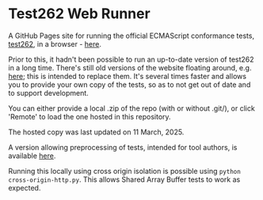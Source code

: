 # Test262 Web Runner

A GitHub Pages site for running the official ECMAScript conformance tests, [test262](https://github.com/tc39/test262), in a browser - [here](https://bakkot.github.io/test262-web-runner/).

Prior to this, it hadn't been possible to run an up-to-date version of test262 in a long time. There's still old versions of the website floating around, e.g. [here](https://v8.github.io/test262/website/default.html); this is intended to replace them. It's several times faster and allows you to provide your own copy of the tests, so as to not get out of date and to support development.

You can either provide a local .zip of the repo (with or without .git/), or click 'Remote' to load the one hosted in this repository.

The hosted copy was last updated on 11 March, 2025.

A version allowing preprocessing of tests, intended for tool authors, is available [here](https://bakkot.github.io/test262-web-runner/transformed.html).

Running this locally using cross origin isolation is possible using `python cross-origin-http.py`.  This allows Shared Array Buffer tests to work as expected.

